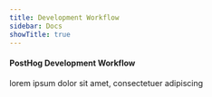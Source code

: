 ```yaml
---
title: Development Workflow
sidebar: Docs
showTitle: true
---
```

#### PostHog Development Workflow
lorem ipsum dolor sit amet, consectetuer adipiscing